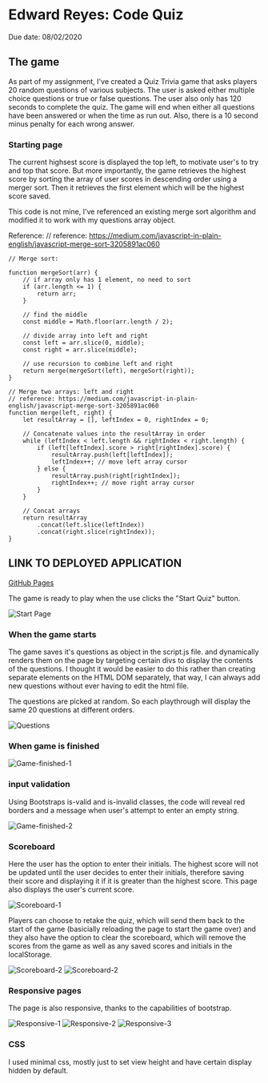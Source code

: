 # Edward Reyes: Code Quiz
Due date: 08/02/2020


## The game

As part of my assignment, I've created a Quiz Trivia game that asks players 20 random questions of various subjects. The user is asked either multiple choice questions or true or false questions. The user also only has 120 seconds to complete the quiz. The game will end when either all questions have been answered or when the time as run out. Also, there is a 10 second minus penalty for each wrong answer.


### Starting page

The current highsest score is displayed the top left, to motivate user's to try and top that score. But more importantly, the game retrieves the highest score by sorting the array of user scores in descending order using a merger sort. Then it retrieves the first element which will be the highest score saved.

This code is not mine, I've referenced an existing merge sort algorithm and modified it to work with my questions array object.

Reference: // reference: https://medium.com/javascript-in-plain-english/javascript-merge-sort-3205891ac060
```
// Merge sort:

function mergeSort(arr) {
    // if array only has 1 element, no need to sort
    if (arr.length <= 1) {
        return arr;
    }

    // find the middle
    const middle = Math.floor(arr.length / 2);

    // divide array into left and right
    const left = arr.slice(0, middle);
    const right = arr.slice(middle);

    // use recursion to combine left and right
    return merge(mergeSort(left), mergeSort(right));
}

// Merge two arrays: left and right
// reference: https://medium.com/javascript-in-plain-english/javascript-merge-sort-3205891ac060
function merge(left, right) {
    let resultArray = [], leftIndex = 0, rightIndex = 0;

    // Concatenate values into the resultArray in order
    while (leftIndex < left.length && rightIndex < right.length) {
        if (left[leftIndex].score > right[rightIndex].score) {
            resultArray.push(left[leftIndex]);
            leftIndex++; // move left array cursor
        } else {
            resultArray.push(right[rightIndex]);
            rightIndex++; // move right array cursor
        }
    }

    // Concat arrays
    return resultArray
        .concat(left.slice(leftIndex))
        .concat(right.slice(rightIndex));
}

```


## LINK TO DEPLOYED APPLICATION

[GitHub Pages](https://edwardreyes29.github.io/CodeQuiz/)


The game is ready to play when the use clicks the "Start Quiz" button.

![Start Page](assets/images/start-page.png)
### When the game starts


The game saves it's questions as object in the script.js file. and dynamically renders them on the page by targeting certain divs to display the contents of the questions. I thought it would be easier to do this rather than creating separate elements on the HTML DOM separately, that way, I can always add new questions without ever having to edit the html file.

The questions are picked at random. So each playthrough will display the same 20 questions at different orders. 


![Questions](assets/images/questions-example-2.png)
### When game is finished
![Game-finished-1](assets/images/quiz-complete-1.png)
### input validation

Using Bootstraps is-valid and is-invalid classes, the code will reveal red borders and a message when user's attempt to enter an empty string.

![Game-finished-2](assets/images/quiz-complete-input-validation.png)

### Scoreboard

Here the user has the option to enter their initials. The highest score will not be updated until the user decides to enter their initials, therefore saving their score and displaying it if it is greater than the highest score. This page also displays the user's current score.

![Scoreboard-1](assets/images/scoreboard-1.png)

Players can choose to retake the quiz, which will send them back to the start of the game (basicially reloading the page to start the game over) and they also have the option to clear the scoreboard, which will remove the scores from the game as well as any saved scores and initials in the localStorage.

![Scoreboard-2](assets/images/retake-buttons.png)
![Scoreboard-2](assets/images/cleared-screen.png)

### Responsive pages

The page is also responsive, thanks to the capabilities of bootstrap.

![Responsive-1](assets/images/start-page-responsive.png)
![Responsive-2](assets/images/questions-example-1.png)
![Responsive-3](assets/images/scorboard-2-responsive.png)

### CSS
I used minimal css, mostly just to set view height and have certain display hidden by default.

